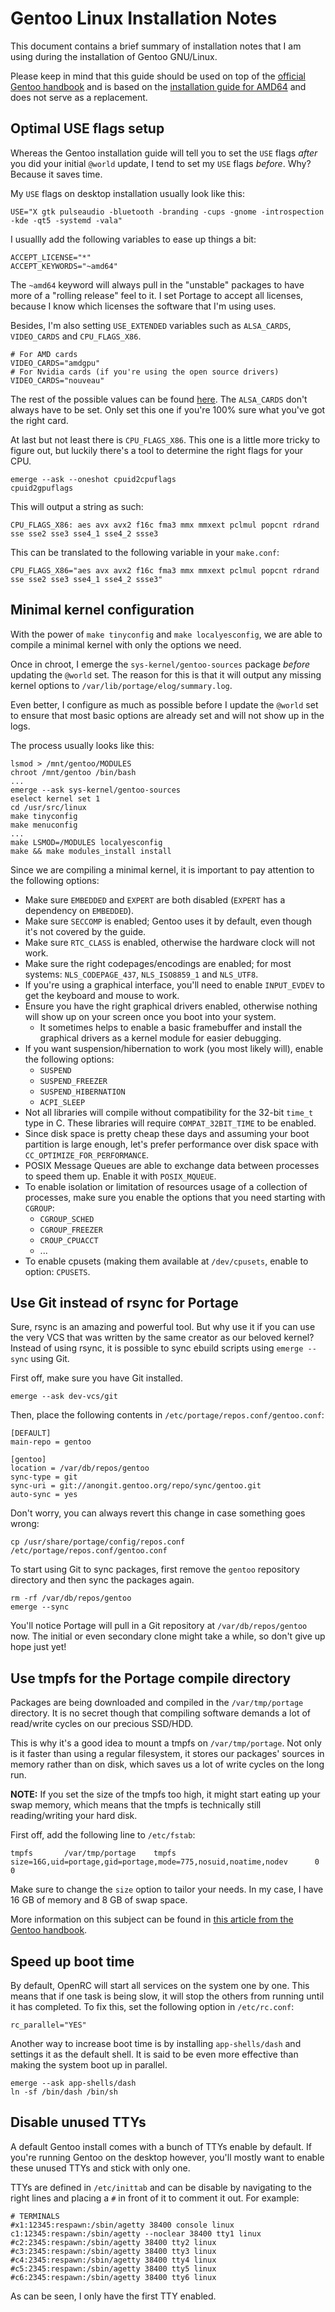 
# Gentoo Linux Installation Notes

This document contains a brief summary of installation notes that I am using
during the installation of Gentoo GNU/Linux.

Please keep in mind that this guide should be used on top of the [official Gentoo handbook](https://wiki.gentoo.org/wiki/Handbook:Main_Page)
and is based on the [installation guide for AMD64](https://wiki.gentoo.org/wiki/Handbook:AMD64/Full/Installation) and does not serve as a replacement.

## Optimal USE flags setup

Whereas the Gentoo installation guide will tell you to set the `USE` flags *after* you did your initial `@world` update,
I tend to set my `USE` flags *before*. Why? Because it saves time.

My `USE` flags on desktop installation usually look like this:
```
USE="X gtk pulseaudio -bluetooth -branding -cups -gnome -introspection -kde -qt5 -systemd -vala"
```
I usuallly add the following variables to ease up things a bit:
```
ACCEPT_LICENSE="*"
ACCEPT_KEYWORDS="~amd64"
```
The `~amd64` keyword will always pull in the "unstable" packages to have more of a "rolling release" feel to it.
I set Portage to accept all licenses, because I know which licenses the software that I'm using uses.

Besides, I'm also setting `USE_EXTENDED` variables such as `ALSA_CARDS`, `VIDEO_CARDS` and `CPU_FLAGS_X86`.
```
# For AMD cards
VIDEO_CARDS="amdgpu"
# For Nvidia cards (if you're using the open source drivers)
VIDEO_CARDS="nouveau"
```
The rest of the possible values can be found [here](https://wiki.gentoo.org/wiki/Category:Video_cards).
The `ALSA_CARDS` don't always have to be set. Only set this one if you're 100% sure what you've got the right card.

At last but not least there is `CPU_FLAGS_X86`. This one is a little more tricky to figure out, but luckily there's a tool
to determine the right flags for your CPU.
```
emerge --ask --oneshot cpuid2cpuflags
cpuid2gpuflags
```
This will output a string as such:
```
CPU_FLAGS_X86: aes avx avx2 f16c fma3 mmx mmxext pclmul popcnt rdrand sse sse2 sse3 sse4_1 sse4_2 ssse3
```
This can be translated to the following variable in your `make.conf`:
```
CPU_FLAGS_X86="aes avx avx2 f16c fma3 mmx mmxext pclmul popcnt rdrand sse sse2 sse3 sse4_1 sse4_2 ssse3"
```

## Minimal kernel configuration

With the power of `make tinyconfig` and `make localyesconfig`, we are able to compile a minimal kernel
with only the options we need.

Once in chroot, I emerge the `sys-kernel/gentoo-sources` package *before* updating the `@world` set.
The reason for this is that it will output any missing kernel options to `/var/lib/portage/elog/summary.log`.

Even better, I configure as much as possible before I update the `@world` set to ensure that most basic options
are already set and will not show up in the logs.

The process usually looks like this:
```
lsmod > /mnt/gentoo/MODULES
chroot /mnt/gentoo /bin/bash
...
emerge --ask sys-kernel/gentoo-sources
eselect kernel set 1
cd /usr/src/linux
make tinyconfig
make menuconfig
...
make LSMOD=/MODULES localyesconfig
make && make modules_install install
```

Since we are compiling a minimal kernel, it is important to pay attention to the following options:

- Make sure `EMBEDDED` and `EXPERT` are both disabled (`EXPERT` has a dependency on `EMBEDDED`).
- Make sure `SECCOMP` is enabled; Gentoo uses it by default, even though it's not covered by the guide.
- Make sure `RTC_CLASS` is enabled, otherwise the hardware clock will not work.
- Make sure the right codepages/encodings are enabled; for most systems: `NLS_CODEPAGE_437`, `NLS_ISO8859_1` and `NLS_UTF8`.
- If you're using a graphical interface, you'll need to enable `INPUT_EVDEV` to get the keyboard and mouse to work.
- Ensure you have the right graphical drivers enabled, otherwise nothing will show up on your screen once you boot into your system.
	- It sometimes helps to enable a basic framebuffer and install the graphical drivers as a kernel module for easier debugging.
- If you want suspension/hibernation to work (you most likely will), enable the following options:
	- `SUSPEND`
	- `SUSPEND_FREEZER`
	- `SUSPEND_HIBERNATION`
	- `ACPI_SLEEP`
- Not all libraries will compile without compatibility for the 32-bit `time_t` type in C. These libraries will require `COMPAT_32BIT_TIME` to be enabled.
- Since disk space is pretty cheap these days and assuming your boot partition is large enough, let's prefer performance over disk space with `CC_OPTIMIZE_FOR_PERFORMANCE`.
- POSIX Message Queues are able to exchange data between processes to speed them up. Enable it with `POSIX_MQUEUE`.
- To enable isolation or limitation of resources usage of a collection of processes, make sure you enable the options that you need starting with `CGROUP`:
	- `CGROUP_SCHED`
	- `CGROUP_FREEZER`
	- `CROUP_CPUACCT`
	- ...
- To enable cpusets (making them available at `/dev/cpusets`, enable to option: `CPUSETS`.

## Use Git instead of rsync for Portage

Sure, rsync is an amazing and powerful tool. But why use it if you can use the very VCS that was written by the same creator as our beloved kernel?
Instead of using rsync, it is possible to sync ebuild scripts using `emerge --sync` using Git.

First off, make sure you have Git installed.
```
emerge --ask dev-vcs/git
```
Then, place the following contents in `/etc/portage/repos.conf/gentoo.conf`:
```
[DEFAULT]
main-repo = gentoo

[gentoo]
location = /var/db/repos/gentoo
sync-type = git
sync-uri = git://anongit.gentoo.org/repo/sync/gentoo.git
auto-sync = yes
```
Don't worry, you can always revert this change in case something goes wrong:
```
cp /usr/share/portage/config/repos.conf /etc/portage/repos.conf/gentoo.conf
```
To start using Git to sync packages, first remove the `gentoo` repository directory and
then sync the packages again.
```
rm -rf /var/db/repos/gentoo
emerge --sync
```
You'll notice Portage will pull in a Git repository at `/var/db/repos/gentoo` now.
The initial or even secondary clone might take a while, so don't give up hope just yet!

## Use tmpfs for the Portage compile directory

Packages are being downloaded and compiled in the `/var/tmp/portage` directory.
It is no secret though that compiling software demands a lot of read/write cycles on our precious SSD/HDD.

This is why it's a good idea to mount a tmpfs on `/var/tmp/portage`. Not only is it faster than using
a regular filesystem, it stores our packages' sources in memory rather than on disk, which saves us a
lot of write cycles on the long run.

**NOTE:** If you set the size of the tmpfs too high, it might start eating up your swap memory, which
means that the tmpfs is technically still reading/writing your hard disk.

First off, add the following line to `/etc/fstab`:
```
tmpfs		/var/tmp/portage	tmpfs		size=16G,uid=portage,gid=portage,mode=775,nosuid,noatime,nodev		0 0
```
Make sure to change the `size` option to tailor your needs. In my case, I have 16 GB of memory and 8 GB of swap space.

More information on this subject can be found in [this article from the Gentoo handbook](https://wiki.gentoo.org/wiki/Portage_TMPDIR_on_tmpfs).

## Speed up boot time

By default, OpenRC will start all services on the system one by one. This means
that if one task is being slow, it will stop the others from running until it
has completed. To fix this, set the following option in `/etc/rc.conf`:
```
rc_parallel="YES"
```

Another way to increase boot time is by installing `app-shells/dash` and settings
it as the default shell. It is said to be even more effective than making the system
boot up in parallel.
```
emerge --ask app-shells/dash
ln -sf /bin/dash /bin/sh
```

## Disable unused TTYs

A default Gentoo install comes with a bunch of TTYs enable by default. If you're running
Gentoo on the desktop however, you'll mostly want to enable these unused TTYs and stick with
only one.

TTYs are defined in `/etc/inittab` and can be disable by navigating to the right lines and
placing a `#` in front of it to comment it out. For example:
```
# TERMINALS
#x1:12345:respawn:/sbin/agetty 38400 console linux
c1:12345:respawn:/sbin/agetty --noclear 38400 tty1 linux
#c2:2345:respawn:/sbin/agetty 38400 tty2 linux
#c3:2345:respawn:/sbin/agetty 38400 tty3 linux
#c4:2345:respawn:/sbin/agetty 38400 tty4 linux
#c5:2345:respawn:/sbin/agetty 38400 tty5 linux
#c6:2345:respawn:/sbin/agetty 38400 tty6 linux
```
As can be seen, I only have the first TTY enabled.

